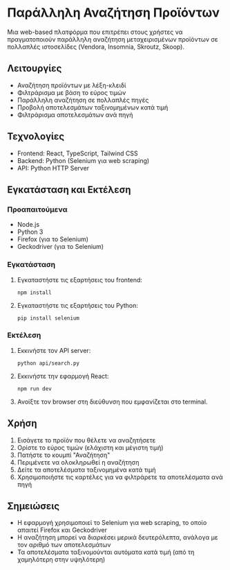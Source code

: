 # Παράλληλη Αναζήτηση Προϊόντων

Μια web-based πλατφόρμα που επιτρέπει στους χρήστες να πραγματοποιούν παράλληλη αναζήτηση μεταχειρισμένων προϊόντων σε πολλαπλές ιστοσελίδες (Vendora, Insomnia, Skroutz, Skoop).

## Λειτουργίες

- Αναζήτηση προϊόντων με λέξη-κλειδί
- Φιλτράρισμα με βάση το εύρος τιμών
- Παράλληλη αναζήτηση σε πολλαπλές πηγές
- Προβολή αποτελεσμάτων ταξινομημένων κατά τιμή
- Φιλτράρισμα αποτελεσμάτων ανά πηγή

## Τεχνολογίες

- Frontend: React, TypeScript, Tailwind CSS
- Backend: Python (Selenium για web scraping)
- API: Python HTTP Server

## Εγκατάσταση και Εκτέλεση

### Προαπαιτούμενα

- Node.js
- Python 3
- Firefox (για το Selenium)
- Geckodriver (για το Selenium)

### Εγκατάσταση

1. Εγκαταστήστε τις εξαρτήσεις του frontend:
   ```
   npm install
   ```

2. Εγκαταστήστε τις εξαρτήσεις του Python:
   ```
   pip install selenium
   ```

### Εκτέλεση

1. Εκκινήστε τον API server:
   ```
   python api/search.py
   ```

2. Εκκινήστε την εφαρμογή React:
   ```
   npm run dev
   ```

3. Ανοίξτε τον browser στη διεύθυνση που εμφανίζεται στο terminal.

## Χρήση

1. Εισάγετε το προϊόν που θέλετε να αναζητήσετε
2. Ορίστε το εύρος τιμών (ελάχιστη και μέγιστη τιμή)
3. Πατήστε το κουμπί "Αναζήτηση"
4. Περιμένετε να ολοκληρωθεί η αναζήτηση
5. Δείτε τα αποτελέσματα ταξινομημένα κατά τιμή
6. Χρησιμοποιήστε τις καρτέλες για να φιλτράρετε τα αποτελέσματα ανά πηγή

## Σημειώσεις

- Η εφαρμογή χρησιμοποιεί το Selenium για web scraping, το οποίο απαιτεί Firefox και Geckodriver
- Η αναζήτηση μπορεί να διαρκέσει μερικά δευτερόλεπτα, ανάλογα με τον αριθμό των αποτελεσμάτων
- Τα αποτελέσματα ταξινομούνται αυτόματα κατά τιμή (από τη χαμηλότερη στην υψηλότερη)